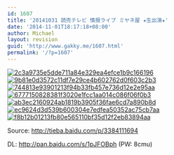```yaml
---
id: 1607
title: '20141031 読売テレビ 情报ライブ ミヤネ屋 ★生出演★'
date: '2014-11-01T18:17:18+08:00'
author: Michael
layout: revision
guid: 'http://www.gakky.me/1607.html'
permalink: '/?p=1607'
---
```


[![2c3a9735e5dde711a84e329ea4efce1b9c166196](http://www.yui-aragaki.org/wp-content/uploads/2014/11/2c3a9735e5dde711a84e329ea4efce1b9c166196.jpg)](http://www.yui-aragaki.org/wp-content/uploads/2014/11/2c3a9735e5dde711a84e329ea4efce1b9c166196.jpg) [![9b81e0d3572c11df7e29ce4b602762d0f603c2b3](http://www.yui-aragaki.org/wp-content/uploads/2014/11/9b81e0d3572c11df7e29ce4b602762d0f603c2b3.jpg)](http://www.yui-aragaki.org/wp-content/uploads/2014/11/9b81e0d3572c11df7e29ce4b602762d0f603c2b3.jpg) [![744813e93901213f94b33fb457e736d12e2e95aa](http://www.yui-aragaki.org/wp-content/uploads/2014/11/744813e93901213f94b33fb457e736d12e2e95aa.jpg)](http://www.yui-aragaki.org/wp-content/uploads/2014/11/744813e93901213f94b33fb457e736d12e2e95aa.jpg) [![6777150828381f3020e1fcc1aa014c086f06f0b3](http://www.yui-aragaki.org/wp-content/uploads/2014/11/6777150828381f3020e1fcc1aa014c086f06f0b3.jpg)](http://www.yui-aragaki.org/wp-content/uploads/2014/11/6777150828381f3020e1fcc1aa014c086f06f0b3.jpg) [![ab3ec2160924ab1819b3905f36fae6cd7a890b8d](http://www.yui-aragaki.org/wp-content/uploads/2014/11/ab3ec2160924ab1819b3905f36fae6cd7a890b8d.jpg)](http://www.yui-aragaki.org/wp-content/uploads/2014/11/ab3ec2160924ab1819b3905f36fae6cd7a890b8d.jpg) [![ec9624d3d539b600304e7edfea50352ac75cb7aa](http://www.yui-aragaki.org/wp-content/uploads/2014/11/ec9624d3d539b600304e7edfea50352ac75cb7aa.jpg)](http://www.yui-aragaki.org/wp-content/uploads/2014/11/ec9624d3d539b600304e7edfea50352ac75cb7aa.jpg) [![f8b12b01213fb80e565110bf35d12f2eb83894aa](http://www.yui-aragaki.org/wp-content/uploads/2014/11/f8b12b01213fb80e565110bf35d12f2eb83894aa.jpg)](http://www.yui-aragaki.org/wp-content/uploads/2014/11/f8b12b01213fb80e565110bf35d12f2eb83894aa.jpg)

Source: <http://tieba.baidu.com/p/3384111694>

DL: <http://pan.baidu.com/s/1pJFOBph> (PW: 8cmu)